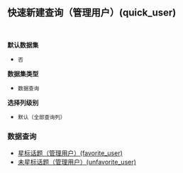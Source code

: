 ## 快速新建查询（管理用户）(quick_user) <!-- {docsify-ignore-all} -->



<br>
<p class="panel-title"><b>默认数据集</b></p>

* `否`

<p class="panel-title"><b>数据集类型</b></p>

* `数据查询`

<p class="panel-title"><b>选择列级别</b></p>

* `默认（全部查询列）`




### 数据查询
  * [星标话题（管理用户）(favorite_user)](module/Team/discuss_topic/query/favorite_user)
  * [未星标话题（管理用户）(unfavorite_user)](module/Team/discuss_topic/query/unfavorite_user)
